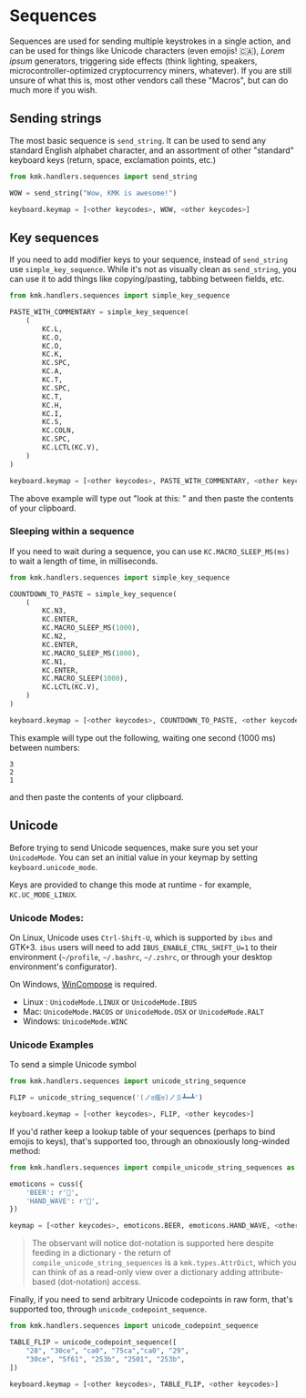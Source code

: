 # Sequences

Sequences are used for sending multiple keystrokes in a single action, and can
be used for things like Unicode characters (even emojis! 🇨🇦), _Lorem ipsum_
generators, triggering side effects (think lighting, speakers,
microcontroller-optimized cryptocurrency miners, whatever). If you are still
unsure of what this is, most other vendors call these "Macros", but can do much
more if you wish.

## Sending strings
The most basic sequence is `send_string`. It can be used to send any standard
English alphabet character, and an assortment of other "standard" keyboard keys
(return, space, exclamation points, etc.)

```python
from kmk.handlers.sequences import send_string

WOW = send_string("Wow, KMK is awesome!")

keyboard.keymap = [<other keycodes>, WOW, <other keycodes>]
```

## Key sequences
If you need to add modifier keys to your sequence, instead of `send_string` use
`simple_key_sequence`. While it's not as visually clean as `send_string`, you can
use it to add things like copying/pasting, tabbing between fields, etc.

```python
from kmk.handlers.sequences import simple_key_sequence

PASTE_WITH_COMMENTARY = simple_key_sequence(
	(
		KC.L,
		KC.O,
		KC.O,
		KC.K,
		KC.SPC,
		KC.A,
		KC.T,
		KC.SPC,
		KC.T,
		KC.H,
		KC.I,
		KC.S,
		KC.COLN,
		KC.SPC,
		KC.LCTL(KC.V),
	)
)

keyboard.keymap = [<other keycodes>, PASTE_WITH_COMMENTARY, <other keycodes>]
```

The above example will type out "look at this: " and then paste the contents of your
clipboard.


### Sleeping within a sequence

If you need to wait during a sequence, you can use `KC.MACRO_SLEEP_MS(ms)` to wait a 
length of time, in milliseconds.

```python
from kmk.handlers.sequences import simple_key_sequence

COUNTDOWN_TO_PASTE = simple_key_sequence(
	(
		KC.N3,
		KC.ENTER,
		KC.MACRO_SLEEP_MS(1000),
		KC.N2,
		KC.ENTER,
		KC.MACRO_SLEEP_MS(1000),
		KC.N1,
		KC.ENTER,
		KC.MACRO_SLEEP(1000),
		KC.LCTL(KC.V),
	)
)

keyboard.keymap = [<other keycodes>, COUNTDOWN_TO_PASTE, <other keycodes>]
```

This example will type out the following, waiting one second (1000 ms) between numbers:

    3
    2
    1

and then paste the contents of your clipboard.


## Unicode
Before trying to send Unicode sequences, make sure you set your `UnicodeMode`.
You can set an initial value in your keymap by setting `keyboard.unicode_mode`.

Keys are provided to change this mode at runtime - for example, `KC.UC_MODE_LINUX`.


### Unicode Modes:
On Linux, Unicode uses `Ctrl-Shift-U`, which is supported by `ibus` and GTK+3.
`ibus` users will need to add `IBUS_ENABLE_CTRL_SHIFT_U=1` to their environment
(`~/profile`, `~/.bashrc`, `~/.zshrc`, or through your desktop environment's
configurator).

On Windows, [WinCompose](https://github.com/samhocevar/wincompose) is required.

- Linux : `UnicodeMode.LINUX` or `UnicodeMode.IBUS`
- Mac: `UnicodeMode.MACOS` or `UnicodeMode.OSX` or `UnicodeMode.RALT`
- Windows: `UnicodeMode.WINC`


### Unicode Examples

To send a simple Unicode symbol
```python
from kmk.handlers.sequences import unicode_string_sequence

FLIP = unicode_string_sequence('(ノಠ痊ಠ)ノ彡┻━┻')

keyboard.keymap = [<other keycodes>, FLIP, <other keycodes>]
```

If you'd rather keep a lookup table of your sequences (perhaps to bind emojis to
keys), that's supported too, through an obnoxiously long-winded method:

```python
from kmk.handlers.sequences import compile_unicode_string_sequences as cuss

emoticons = cuss({
	'BEER': r'🍺',
	'HAND_WAVE': r'👋',
})

keymap = [<other keycodes>, emoticons.BEER, emoticons.HAND_WAVE, <other keycodes>]
```

> The observant will notice dot-notation is supported here despite feeding in a
> dictionary - the return of `compile_unicode_string_sequences` is a
> `kmk.types.AttrDict`, which you can think of as a read-only view over a
> dictionary adding attribute-based (dot-notation) access.

Finally, if you need to send arbitrary Unicode codepoints in raw form, that's
supported too, through `unicode_codepoint_sequence`.

```python
from kmk.handlers.sequences import unicode_codepoint_sequence

TABLE_FLIP = unicode_codepoint_sequence([
	"28", "30ce", "ca0", "75ca","ca0", "29",
	"30ce", "5f61", "253b", "2501", "253b",
])

keyboard.keymap = [<other keycodes>, TABLE_FLIP, <other keycodes>]
```
